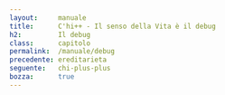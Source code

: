 ```yaml
---
layout:     manuale
title:      C'hi++ - Il senso della Vita è il debug
h2:         Il debug
class:      capitolo
permalink:  /manuale/debug
precedente: ereditarieta
seguente:   chi-plus-plus
bozza:      true
---
```


<blockquote class="motto">
</blockquote>
